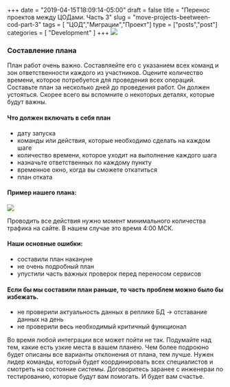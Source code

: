 +++
date = "2019-04-15T18:09:14-05:00"
draft = false
title = "Перенос проектов между ЦОДами. Часть 3"
slug = "move-projects-beetween-cod-part-3"
tags = [ "ЦОД","Миграции","Проект"]
type = ["posts","post"]
categories = [
    "Development"
]
+++
![](/images/nnru.svg)
### Составление плана
План работ очень важно. Составляейте его с указанием всех команд и зон ответственности каждого из участников. 
Оцените количество времени, которое потребуется для проведения всех операций. Составьте план за несколько дней до проведения работ. Он должен устояться. Скорее всего вы вспомните о некоторых деталях, которые будут важны.

#### Что должен включать в себя план

- дату запуска
- команды или действия, которые необходимо сделать на каждом шаге
- количество времени, которое уходит на выполнение каждого шага
- назначьте ответственных по каждому пункту
- временное окно, когда вы сможете откатиться
- план отката

#### Пример нашего плана:
![](/images/nnru/plan.png)

Проводить все действия нужно момент минимального количества трафика на сайте.
В нашем случае это время 4:00 МСК.

#### Наши основные ошибки:

- составили план накануне
- не очень подробный план
- упустили часть важных проверок перед переносом сервисов


#### Если бы мы составили план раньше, то часть проблем можно было бы избежать.

- не проверили актуальность данных в реплике БД -> отставание данных на день
- не проверили весь необходимый критичный функционал

Во время любой интеграции все может пойти не так. Подумайте над тем, какие есть узкие места в вашем планею. Чем более подроюно будет описаны все варианты отклонения от плана, тем лучше. Нужен лидер команды, который будет координировать всех специалистов и смотреть на состояние системы. Договоритесь заранее с инженераи по тестированию, которые будут вам помогать. И будет вам счастье.











